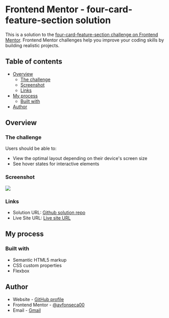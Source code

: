 # Frontend Mentor - four-card-feature-section solution

This is a solution to the [four-card-feature-section challenge on Frontend Mentor](https://www.frontendmentor.io/challenges/3column-preview-card-component-pH92eAR2-). Frontend Mentor challenges help you improve your coding skills by building realistic projects. 

## Table of contents

- [Overview](#overview)
  - [The challenge](#the-challenge)
  - [Screenshot](#screenshot)
  - [Links](#links)
- [My process](#my-process)
  - [Built with](#built-with)
- [Author](#author)

## Overview

### The challenge

Users should be able to:

- View the optimal layout depending on their device's screen size
- See hover states for interactive elements

### Screenshot

![](./screenshot.png)

### Links

- Solution URL: [Github solution repo](https://github.com/avfonseca00/FrontendMentor/tree/main/3-column-preview-card-component-main)
- Live Site URL: [Live site URL](https://3-column-preview-card-villadev.vercel.app/)

## My process

### Built with

- Semantic HTML5 markup
- CSS custom properties
- Flexbox

## Author

- Website - [GitHub profile](https://github.com/avfonseca00)
- Frontend Mentor - [@avfonseca00](https://www.frontendmentor.io/profile/avfonseca00)
- Email - [Gmail](mailto:avfonseca00@gmail.com)